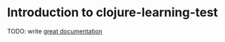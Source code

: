 # Introduction to clojure-learning-test

TODO: write [great documentation](http://jacobian.org/writing/what-to-write/)
